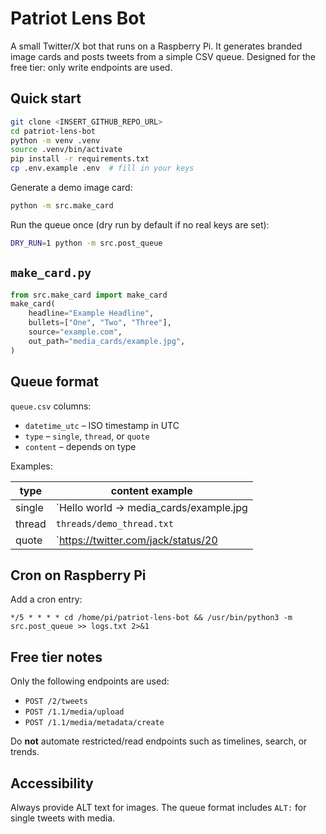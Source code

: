 # Patriot Lens Bot

A small Twitter/X bot that runs on a Raspberry Pi. It generates branded image cards and posts tweets from a simple CSV queue. Designed for the free tier: only write endpoints are used.

## Quick start

```bash
git clone <INSERT_GITHUB_REPO_URL>
cd patriot-lens-bot
python -m venv .venv
source .venv/bin/activate
pip install -r requirements.txt
cp .env.example .env  # fill in your keys
```

Generate a demo image card:

```bash
python -m src.make_card
```

Run the queue once (dry run by default if no real keys are set):

```bash
DRY_RUN=1 python -m src.post_queue
```

## `make_card.py`

```python
from src.make_card import make_card
make_card(
    headline="Example Headline",
    bullets=["One", "Two", "Three"],
    source="example.com",
    out_path="media_cards/example.jpg",
)
```

## Queue format

`queue.csv` columns:

- `datetime_utc` – ISO timestamp in UTC
- `type` – `single`, `thread`, or `quote`
- `content` – depends on type

Examples:

| type   | content example |
|--------|-----------------|
| single | `Hello world -> media_cards/example.jpg|ALT:Example alt text` |
| thread | `threads/demo_thread.txt` |
| quote  | `https://twitter.com/jack/status/20|Interesting perspective` |

## Cron on Raspberry Pi

Add a cron entry:

```
*/5 * * * * cd /home/pi/patriot-lens-bot && /usr/bin/python3 -m src.post_queue >> logs.txt 2>&1
```

## Free tier notes

Only the following endpoints are used:

- `POST /2/tweets`
- `POST /1.1/media/upload`
- `POST /1.1/media/metadata/create`

Do **not** automate restricted/read endpoints such as timelines, search, or trends.

## Accessibility

Always provide ALT text for images. The queue format includes `ALT:` for single tweets with media.
